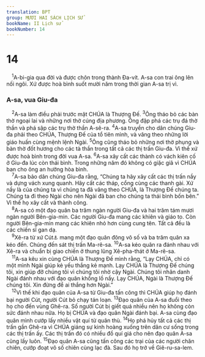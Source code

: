 ```yaml
---
translation: BPT
group: MƯƠI HAI SÁCH LỊCH SỬ
bookName: II Lịch sử 
bookNumber: 14
---
```


<div class="title"><h1>14</h1></div>
<span class="verse 2su_14_1"> <sup>1</sup>A-bi-gia qua đời và được chôn trong thành Đa-vít. A-sa con trai ông lên nối ngôi. Xứ được hoà bình suốt mười năm trong thời gian A-sa trị vì.<br/></span>
<div class="title"><h3>A-sa, vua Giu-đa</h3></div>
<span class="verse 2su_14_2"> <sup>2</sup>A-sa làm điều phải trước mặt CHÚA là Thượng Đế.</span>
<span class="verse 2su_14_3"><sup>3</sup>Ông tháo bỏ các bàn thờ ngoại lai và những nơi thờ cúng địa phương. Ông đập phá các trụ đá thờ thần và phá sập các trụ thờ thần A-sê-ra.</span>
<span class="verse 2su_14_4"><sup>4</sup>A-sa truyền cho dân chúng Giu-đa phải theo CHÚA, Thượng Đế của tổ tiên mình, và vâng theo những lời giáo huấn cùng mệnh lệnh Ngài.</span>
<span class="verse 2su_14_5"><sup>5</sup>Ông cũng tháo bỏ những nơi thờ phụng và bàn thờ đốt hương cho các tà thần trong tất cả các thị trấn Giu-đa. Vì thế xứ được hoà bình trong đời vua A-sa.</span>
<span class="verse 2su_14_6"><sup>6</sup>A-sa xây cất các thành có vách kiên cố ở Giu-đa lúc còn thái bình. Trong những năm đó không có giặc giã vì CHÚA ban cho ông an hưởng hòa bình.<br/></span>
<span class="verse 2su_14_7"> <sup>7</sup>A-sa bảo dân chúng Giu-đa rằng, “Chúng ta hãy xây cất các thị trấn nầy và dựng vách xung quanh. Hãy cất các tháp, cổng cùng các thanh gài. Xứ nầy là của chúng ta vì chúng ta đã vâng theo CHÚA, là Thượng Đế chúng ta. Chúng ta đi theo Ngài cho nên Ngài đã ban cho chúng ta thái bình bốn bên.” Vì thế họ xây cất và thành công.<br/></span>
<span class="verse 2su_14_8"> <sup>8</sup>A-sa có một đạo quân ba trăm ngàn người Giu-đa và hai trăm tám mươi ngàn người Bên-gia-min. Các người Giu-đa mang các khiên và giáo to. Còn người Bên-gia-min mang các khiên nhỏ hơn cùng cung tên. Tất cả đều là các chiến sĩ gan dạ.<br/></span>
<span class="verse 2su_14_9"> <sup>9</sup>Xê-ra từ xứ Cút<a data-toggle="tooltip" data-placement="bottom" title="Hay “Ê-thi-ô-bi.”">⚓</a> mang một đạo quân đông vô số và ba trăm quân xa kéo đến. Chúng đến sát thị trấn Ma-rê-sa.</span>
<span class="verse 2su_14_10"><sup>10</sup>A-sa kéo quân ra đánh nhau với Xê-ra và chuẩn bị giao chiến ở thung lũng Xê-pha-thát ở Ma-rê-sa.<br/></span>
<span class="verse 2su_14_11"> <sup>11</sup>A-sa kêu xin cùng CHÚA là Thượng Đế mình rằng, “Lạy CHÚA, chỉ có một mình Ngài giúp kẻ yếu thắng kẻ mạnh. Lạy CHÚA là Thượng Đế chúng tôi, xin giúp đỡ chúng tôi vì chúng tôi nhờ cậy Ngài. Chúng tôi nhân danh Ngài đánh nhau với đạo quân khổng lồ nầy. Lạy CHÚA, Ngài là Thượng Đế chúng tôi. Xin đừng để ai thắng hơn Ngài.”<br/></span>
<span class="verse 2su_14_12"> <sup>12</sup>Vì thế khi đạo quân của A-sa từ Giu-đa tấn công thì CHÚA giúp họ đánh bại người Cút, người Cút bỏ chạy tán loạn.</span>
<span class="verse 2su_14_13"><sup>13</sup>Đạo quân của A-sa đuổi theo họ cho đến vùng Ghê-ra. Số người Cút bị giết quá nhiều nên họ không còn sức đánh nhau nữa. Họ bị CHÚA và đạo quân Ngài đánh bại. A-sa cùng đạo quân mình cướp lấy nhiều vật quí từ quân thù.</span>
<span class="verse 2su_14_14"><sup>14</sup>Họ phá hủy tất cả các thị trấn gần Ghê-ra vì CHÚA giáng sự kinh hoàng xuống trên dân cư sống trong các thị trấn ấy. Các thị trấn đó có nhiều đồ quí giá cho nên đạo quân A-sa cũng lấy luôn.</span>
<span class="verse 2su_14_15"><sup>15</sup>Đạo quân A-sa cũng tấn công các trại của các người chăn chiên, cướp đoạt vô số chiên cùng lạc đà. Sau đó họ trở về Giê-ru-sa-lem.<br/></span>
